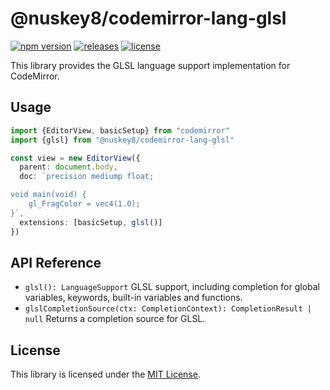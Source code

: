 # @nuskey8/codemirror-lang-glsl

[![npm version](https://badge.fury.io/js/@nuskey8%2Fcodemirror-lang-glsl.svg)](https://badge.fury.io/js/@nuskey8%2Fcodemirror-lang-glsl)
[![releases](https://img.shields.io/github/release/AnnulusGames/Lua-CSharp.svg)](https://github.com/AnnulusGames/Lua-CSharp/releases)
[![license](https://img.shields.io/badge/LICENSE-MIT-green.svg)](LICENSE)

This library provides the GLSL language support implementation for CodeMirror.

## Usage

```ts
import {EditorView, basicSetup} from "codemirror"
import {glsl} from "@nuskey8/codemirror-lang-glsl"

const view = new EditorView({
  parent: document.body,
  doc: `precision mediump float;

void main(void) {
	gl_FragColor = vec4(1.0);
}`,
  extensions: [basicSetup, glsl()]
})
```

## API Reference

* `glsl(): LanguageSupport` 
    GLSL support, including completion for global variables, keywords, built-in variables and functions.
* `glslCompletionSource(ctx: CompletionContext): CompletionResult | null`
    Returns a completion source for GLSL.

## License

This library is licensed under the [MIT License](./LICENSE).





